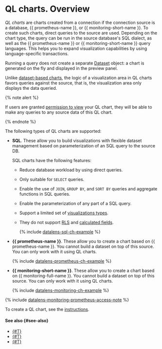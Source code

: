 # QL charts. Overview


_QL charts_ are charts created from a connection if the connection source is a database, {{ prometheus-name }}, or {{ monitoring-short-name }}. To create such charts, direct queries to the source are used. Depending on the chart type, the query can be run in the source database's SQL dialect, as well as the {{ prometheus-name }} or {{ monitoring-short-name }} query languages. This helps you to expand visualization capabilities by using language-specific transactions.


Running a query does not create a separate [Dataset](../dataset/index.md) object: a chart is generated on the fly and displayed in the preview panel.

Unlike [dataset-based charts](#dataset-based-charts), the logic of a visualization area in QL charts favors queries against the source, that is, the visualization area only displays the data queried.


{% note alert %}

If users are granted [permission to view](../../security/manage-access#permission-read) your QL chart, they will be able to make any queries to any source data of this QL chart.

{% endnote %}

The following types of QL charts are supported:

* **SQL**. These allow you to build visualizations with flexible dataset management based on parameterization of an SQL query to the source DB.

   SQL charts have the following features:

   * Reduce database workload by using direct queries.
   * Only suitable for `SELECT` queries.
   * Enable the use of `JOIN`, `GROUP BY`, and `SORT BY` queries and aggregate functions in SQL queries.
   * Enable the parameterization of any part of a SQL query.
   * Support a limited set of [visualizations types](../../visualization-ref/index.md).
   * They do not support [RLS](../../security/row-level-security.md) and [calculated fields](../calculations/index.md).

      {% include [datalens-sql-ch-example](../../../_includes/datalens/datalens-sql-ch-example.md) %}


* **{{ prometheus-name }}**. These allow you to create a chart based on {{ prometheus-name }}. You cannot build a dataset on top of this source. You can only work with it using QL charts.

   {% include [datalens-prometheus-ch-example](../../../_includes/datalens/datalens-prometheus-ch-example.md) %}

* **{{ monitoring-short-name }}**. These allow you to create a chart based on {{ monitoring-full-name }}. You cannot build a dataset on top of this source. You can only work with it using QL charts.

   {% include [datalens-monitoring-ch-example](../../../_includes/datalens/datalens-monitoring-ch-example.md) %}

{% include [datalens-monitoring-prometheus-access-note](../../../_includes/datalens/datalens-monitoring-prometheus-access-note.md) %}



To create a QL chart, see the [instructions](../../operations/chart/create-sql-chart.md).

#### See also {#see-also}

* [{#T}](../../operations/chart/create-sql-chart.md)
* [{#T}](../../concepts/chart/index.md)
* [{#T}](../../operations/chart/create-chart.md)
